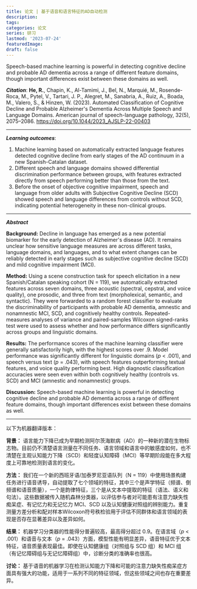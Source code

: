 ```yaml
---
title: 论文 | 基于语音和语言特征的AD自动检测
description:
tags:
categories: 论文
series: 研习
lastmod: '2023-07-24'
featuredImage:
draft: false
---
```

Speech-based machine learning is powerful in detecting cognitive decline and probable AD dementia across a range of different feature domains, though important differences exist between these domains as well.


<!--more-->

_**Citation**_: **He, R.**, Chapin, K., Al-Tamimi, J., Bel, N., Marquié, M., Rosende-Roca, M., Pytel, V., Tartari, J. P., Alegret, M., Sanabria, A., Ruiz, A., Boada, M., Valero, S., & Hinzen, W. (2023). Automated Classification of Cognitive Decline and Probable Alzheimer's Dementia Across Multiple Speech and Language Domains. American journal of speech-language pathology, 32(5), 2075–2086. https://doi.org/10.1044/2023_AJSLP-22-00403

---

_**Learning outcomes**_: 
1. Machine learning based on automatically extracted language features detected cognitive decline from early stages of the AD continuum in a new Spanish-Catalan dataset. 
2. Different speech and language domains showed differential discrimination performance between groups, with features extracted directly from speech performing better than those from the text. 
3. Before the onset of objective cognitive impairment, speech and language from older adults with Subjective Cognitive Decline (SCD) showed speech and language differences from controls without SCD, indicating potential heterogeneity in these non-clinical groups. 

---

_**Abstract**_

**Background:** Decline in language has emerged as a new potential biomarker for the early detection of Alzheimer's disease (AD). It remains unclear how sensitive language measures are across different tasks, language domains, and languages, and to what extent changes can be reliably detected in early stages such as subjective cognitive decline (SCD) and mild cognitive impairment (MCI).

**Method:** Using a scene construction task for speech elicitation in a new Spanish/Catalan speaking cohort (N = 119), we automatically extracted features across seven domains, three acoustic (spectral, cepstral, and voice quality), one prosodic, and three from text (morpholexical, semantic, and syntactic). They were forwarded to a random forest classifier to evaluate the discriminability of participants with probable AD dementia, amnestic and nonamnestic MCI, SCD, and cognitively healthy controls. Repeated-measures analyses of variance and paired-samples Wilcoxon signed-ranks test were used to assess whether and how performance differs significantly across groups and linguistic domains.

**Results:** The performance scores of the machine learning classifier were generally satisfactorily high, with the highest scores over .9. Model performance was significantly different for linguistic domains (*p* < .001), and speech versus text (*p* = .043), with speech features outperforming textual features, and voice quality performing best. High diagnostic classification accuracies were seen even within both cognitively healthy (controls vs. SCD) and MCI (amnestic and nonamnestic) groups.

**Discussion:** Speech-based machine learning is powerful in detecting cognitive decline and probable AD dementia across a range of different feature domains, though important differences exist between these domains as well.

---

以下为机器翻译版本：

**背景：** 语言能力下降已成为早期检测阿尔茨海默病（AD）的一种新的潜在生物标志物。目前仍不清楚语言测量在不同任务、语言领域和语言中的敏感度如何，也不清楚在主观认知能力下降（SCD）和轻度认知障碍（MCI）等早期阶段能在多大程度上可靠地检测到语言的变化。

**方法：** 我们在一个新的西班牙语/加泰罗尼亚语队列（N = 119）中使用场景构建任务进行语音诱导，自动提取了七个领域的特征，其中三个是声学特征（频谱、倒频谱和语音质量），一个是韵律特征，三个是从文本中提取的特征（语法、语义和句法）。这些数据被传入随机森林分类器，以评估参与者对可能患有注意力缺失性痴呆症、有记忆力和无记忆力 MCI、SCD 以及认知健康对照组的辨别能力。重复测量方差分析和配对样本Wilcoxon符号秩检验用于评估不同群体和语言领域的表现是否存在显著差异以及差异如何。

**结果：** 机器学习分类器的性能得分普遍较高，最高得分超过 0.9。在语言域（*p* < .001）和语音与文本（*p* = .043）方面，模型性能有明显差异，语音特征优于文本特征，语音质量表现最佳。即使在认知健康组（对照组与 SCD 组）和 MCI 组（有记忆障碍组与无记忆障碍组）中，诊断分类的准确率也很高。

**讨论：** 基于语音的机器学习在检测认知能力下降和可能的注意力缺失性痴呆症方面具有强大的功能，适用于一系列不同的特征领域，但这些领域之间也存在重要差异。
